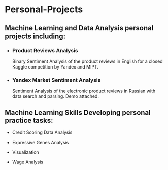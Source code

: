 # Personal-Projects

## Machine Learning and Data Analysis personal projects including:

- ### Product Reviews Analysis

   Binary Sentiment Analysis of the product reviews in English for a closed Kaggle competition by Yandex and MIPT. 

- ###  Yandex Market Sentiment Analysis	

  Sentiment Analysis of the electronic product reviews in Russian with data search and parsing. Demo attached.
  
## Machine Learning Skills Developing personal practice tasks:

- Credit Scoring Data Analysis

- Expressive Genes Analysis

- Visualization

- Wage Analysis
